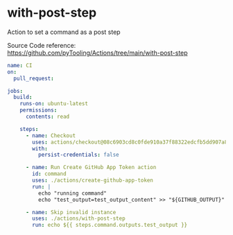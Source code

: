 # with-post-step

Action to set a command as a post step

Source Code reference: https://github.com/pyTooling/Actions/tree/main/with-post-step

<!-- x-release-please-start-version -->

```yaml
name: CI
on:
  pull_request:

jobs:
  build:
    runs-on: ubuntu-latest
    permissions:
      contents: read

    steps:
      - name: Checkout
        uses: actions/checkout@08c6903cd8c0fde910a37f88322edcfb5dd907a8 # v5.0.0
        with:
          persist-credentials: false

      - name: Run Create GitHub App Token action
        id: command
        uses: ./actions/create-github-app-token
        run: |
          echo "running command"
          echo "test_output=test_output_content" >> "${GITHUB_OUTPUT}"

      - name: Skip invalid instance
        uses: ./actions/with-post-step
        run: echo ${{ steps.command.outputs.test_output }}
```

<!-- x-release-please-end-version -->
